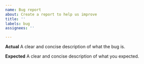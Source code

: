 ```yaml
---
name: Bug report
about: Create a report to help us improve
title: ''
labels: bug
assignees: ''

---
```


**Actual**
A clear and concise description of what the bug is.

**Expected**
A clear and concise description of what you expected.

